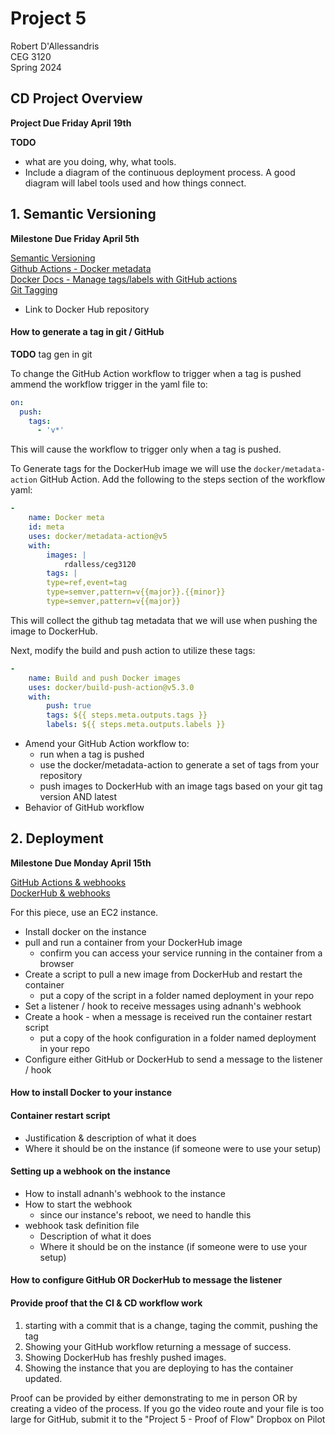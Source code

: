 # Project 5  
Robert D'Allessandris  
CEG 3120  
Spring 2024  

## CD Project Overview  
**Project Due Friday April 19th**  

**TODO** 
- what are you doing, why, what tools.
- Include a diagram of the continuous deployment process. A good diagram will label tools used and how things connect. 


## 1. Semantic Versioning  
**Milestone Due Friday April 5th**  

[Semantic Versioning](https://semver.org/)  
[Github Actions - Docker metadata](https://github.com/docker/metadata-action)  
[Docker Docs - Manage tags/labels with GitHub actions](https://docs.docker.com/build/ci/github-actions/manage-tags-labels/)  
[Git Tagging](https://git-scm.com/book/en/v2/Git-Basics-Tagging)  

- Link to Docker Hub repository  

#### How to generate a tag in git / GitHub

**TODO** tag gen in git  
  
To change the GitHub Action workflow to trigger when a tag is pushed ammend the workflow trigger in the yaml file to:  

```yaml
on:
  push:
    tags:
      - 'v*'
```  
  
This will cause the workflow to trigger only when a tag is pushed.  
  
To Generate tags for the DockerHub image we will use the `docker/metadata-action` GitHub Action. Add the following to the steps section of the workflow yaml:  
  
```yaml
- 
    name: Docker meta
    id: meta
    uses: docker/metadata-action@v5
    with:
        images: |
            rdalless/ceg3120
        tags: |
        type=ref,event=tag
        type=semver,pattern=v{{major}}.{{minor}}
        type=semver,pattern=v{{major}}
```  
  
This will collect the github tag metadata that we will use when pushing the image to DockerHub.  
  
Next, modify the build and push action to utilize these tags:  
  
```yaml
-
    name: Build and push Docker images
    uses: docker/build-push-action@v5.3.0
    with:
        push: true
        tags: ${{ steps.meta.outputs.tags }}
        labels: ${{ steps.meta.outputs.labels }}
```  

- Amend your GitHub Action workflow to:
    - run when a tag is pushed
    - use the docker/metadata-action to generate a set of tags from your repository
    - push images to DockerHub with an image tags based on your git tag version AND latest
- Behavior of GitHub workflow


## 2. Deployment  
**Milestone Due Monday April 15th**  

[GitHub Actions & webhooks](https://levelup.gitconnected.com/automated-deployment-using-docker-github-actions-and-webhooks-54018fc12e32)  
[DockerHub & webhooks](https://blog.devgenius.io/build-your-first-ci-cd-pipeline-using-docker-github-actions-and-webhooks-while-creating-your-own-da783110e151)  

For this piece, use an EC2 instance.

- Install docker on the instance
- pull and run a container from your DockerHub image
    - confirm you can access your service running in the container from a browser
- Create a script to pull a new image from DockerHub and restart the container
    - put a copy of the script in a folder named deployment in your repo
- Set a listener / hook to receive messages using adnanh's webhook
- Create a hook - when a message is received run the container restart script
    - put a copy of the hook configuration in a folder named deployment in your repo
- Configure either GitHub or DockerHub to send a message to the listener / hook  

#### How to install Docker to your instance

#### Container restart script
- Justification & description of what it does
- Where it should be on the instance (if someone were to use your setup)  

#### Setting up a webhook on the instance
- How to install adnanh's webhook to the instance
- How to start the webhook
    - since our instance's reboot, we need to handle this
- webhook task definition file
    - Description of what it does
    - Where it should be on the instance (if someone were to use your setup)

#### How to configure GitHub OR DockerHub to message the listener

#### Provide proof that the CI & CD workflow work

1. starting with a commit that is a change, taging the commit, pushing the tag
2. Showing your GitHub workflow returning a message of success.
3. Showing DockerHub has freshly pushed images.
4. Showing the instance that you are deploying to has the container updated.

Proof can be provided by either demonstrating to me in person OR by creating a video of the process. If you go the video route and your file is too large for GitHub, submit it to the "Project 5 - Proof of Flow" Dropbox on Pilot




